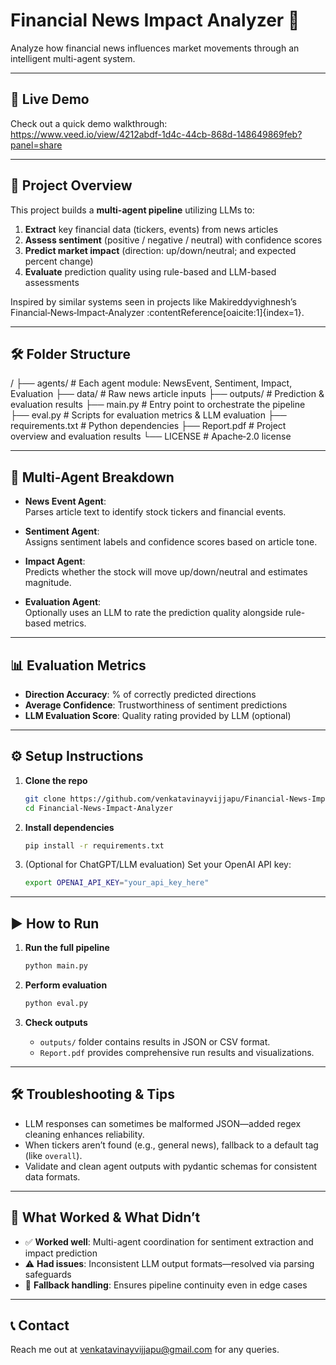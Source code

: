 
# Financial News Impact Analyzer 🚀

Analyze how financial news influences market movements through an intelligent multi-agent system.

---

## 🔗 Live Demo  
Check out a quick demo walkthrough:  
[https://www.veed.io/view/4212abdf-1d4c-44cb-868d-148649869feb?panel=share  ](https://www.veed.io/view/fc8627eb-d652-4b6f-b866-2b5247325f3a?panel=share)

---

## 🧠 Project Overview

This project builds a **multi-agent pipeline** utilizing LLMs to:

1. **Extract** key financial data (tickers, events) from news articles  
2. **Assess sentiment** (positive / negative / neutral) with confidence scores  
3. **Predict market impact** (direction: up/down/neutral; and expected percent change)  
4. **Evaluate** prediction quality using rule-based and LLM-based assessments  

Inspired by similar systems seen in projects like Makireddyvighnesh’s Financial‑News‑Impact‑Analyzer :contentReference[oaicite:1]{index=1}.

---

## 🛠️ Folder Structure


/
├── agents/            # Each agent module: NewsEvent, Sentiment, Impact, Evaluation
├── data/              # Raw news article inputs
├── outputs/           # Prediction & evaluation results
├── main.py            # Entry point to orchestrate the pipeline
├── eval.py            # Scripts for evaluation metrics & LLM evaluation
├── requirements.txt   # Python dependencies
├── Report.pdf         # Project overview and evaluation results
└── LICENSE            # Apache‑2.0 license


---

## 🧩 Multi-Agent Breakdown

- **News Event Agent**:  
  Parses article text to identify stock tickers and financial events.

- **Sentiment Agent**:  
  Assigns sentiment labels and confidence scores based on article tone.

- **Impact Agent**:  
  Predicts whether the stock will move up/down/neutral and estimates magnitude.

- **Evaluation Agent**:  
  Optionally uses an LLM to rate the prediction quality alongside rule-based metrics.

---

## 📊 Evaluation Metrics

- **Direction Accuracy**: % of correctly predicted directions  
- **Average Confidence**: Trustworthiness of sentiment predictions  
- **LLM Evaluation Score**: Quality rating provided by LLM (optional)

---

## ⚙️ Setup Instructions

1. **Clone the repo**  
   ```bash
   git clone https://github.com/venkatavinayvijjapu/Financial-News-Impact-Analyzer.git
   cd Financial-News-Impact-Analyzer

2. **Install dependencies**

   ```bash
   pip install -r requirements.txt
   ```

3. (Optional for ChatGPT/LLM evaluation)
   Set your OpenAI API key:

   ```bash
   export OPENAI_API_KEY="your_api_key_here"
   ```

---

## ▶️ How to Run

1. **Run the full pipeline**

   ```bash
   python main.py
   ```

2. **Perform evaluation**

   ```bash
   python eval.py
   ```

3. **Check outputs**

   * `outputs/` folder contains results in JSON or CSV format.
   * `Report.pdf` provides comprehensive run results and visualizations.

---

## 🛠 Troubleshooting & Tips

* LLM responses can sometimes be malformed JSON—added regex cleaning enhances reliability.
* When tickers aren’t found (e.g., general news), fallback to a default tag (like `overall`).
* Validate and clean agent outputs with pydantic schemas for consistent data formats.

---

## 👏 What Worked & What Didn’t

* ✅ **Worked well**: Multi-agent coordination for sentiment extraction and impact prediction
* ⚠️ **Had issues**: Inconsistent LLM output formats—resolved via parsing safeguards
* 🧩 **Fallback handling**: Ensures pipeline continuity even in edge cases

---


## 📞 Contact

Reach me out at venkatavinayvijjapu@gmail.com for any queries.
